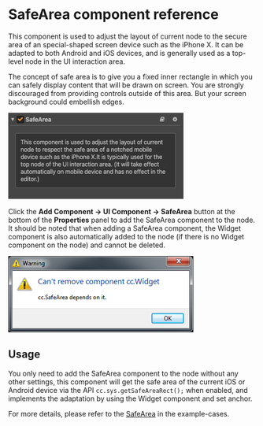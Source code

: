 # SafeArea component reference

This component is used to adjust the layout of current node to the secure area of an special-shaped screen device such as the iPhone X. It can be adapted to both Android and iOS devices, and is generally used as a top-level node in the UI interaction area.

The concept of safe area is to give you a fixed inner rectangle in which you can safely display content that will be drawn on screen. You are strongly discouraged from providing controls outside of this area. But your screen background could embellish edges.

![Renderings](./safearea/renderings.png)

Click the **Add Component -> UI Component -> SafeArea** button at the bottom of the **Properties** panel to add the SafeArea component to the node. It should be noted that when adding a SafeArea component, the Widget component is also automatically added to the node (if there is no Widget component on the node) and cannot be deleted.

![Renderings](./safearea/widget_nodelete.png)

## Usage

You only need to add the SafeArea component to the node without any other settings, this component will get the safe area of the current iOS or Android device via the API `cc.sys.getSafeAreaRect();` when enabled, and implements the adaptation by using the Widget component and set anchor.

For more details, please refer to the [SafeArea](https://github.com/cocos-creator/example-cases/tree/master/assets/cases/02_ui/16_safeArea) in the example-cases.
